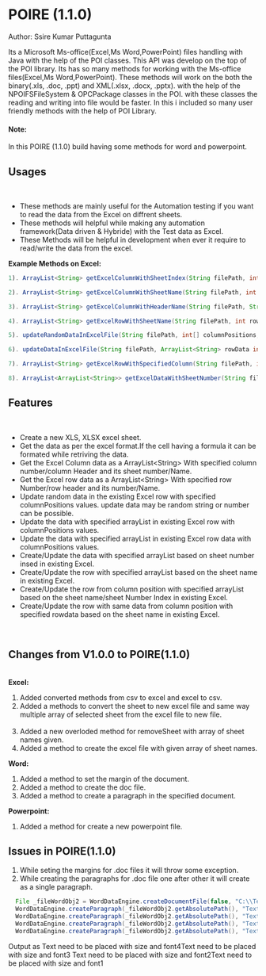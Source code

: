 POIRE (1.1.0)
=====
Author: Ssire Kumar Puttagunta

Its a Microsoft Ms-office(Excel,Ms Word,PowerPoint) files handling with Java with the help of the POI classes. This API was develop on the top of the POI library. Its has so many methods for working with the Ms-office files(Excel,Ms Word,PowerPoint). These methods will work on the both the binary(.xls, .doc, .ppt) and XML(.xlsx, .docx, .pptx). with the help of the NPOIFSFileSystem & OPCPackage classes in the POI. with these classes the reading and writing into file would be faster. In this i included so many user friendly methods with the help of POI Library.

<h4>Note:</h4>In this POIRE (1.1.0) build having some methods for word and powerpoint.

<h2>Usages</h2></br>
<ul>
<li>These methods are mainly useful for the Automation testing if you want to read the data from the Excel on diffrent sheets.</li>
<li>These methods will helpful while making any automation framework(Data driven & Hybride) with the Test data as Excel. </li>
<li>These Methods will be helpful in development when ever it require to read/write the data from the excel.</li>
</ul>


<b>Example Methods on Excel:</b>

```java
1). ArrayList<String> getExcelColumnWithSheetIndex(String filePath, int colNumber, int sheetNumberIndex, boolean blankCells)

2). ArrayList<String> getExcelColumnWithSheetName(String filePath, int colNumber, String sheetName, boolean blankCells)

3). ArrayList<String> getExcelColumnWithHeaderName(String filePath, String columnHeaderName, String sheetName, boolean blankCells)

4). ArrayList<String> getExcelRowWithSheetName(String filePath, int rowNumber, String sheetName, boolean blankCells)

5). updateRandomDataInExcelFile(String filePath, int[] columnPositions, int skipLines, int sheetNumberIndex, int lengthOfRandomString, boolean randomNumberString)

6). updateDataInExcelFile(String filePath, ArrayList<String> rowData int[] columnPositions, int rowNumber, String sheetName)

7). ArrayList<String> getExcelRowWithSpecifiedColumn(String filePath, int[] columnPositions, int rowNumber, int sheetNumberIndex)

8). ArrayList<ArrayList<String>> getExcelDataWithSheetNumber(String filePath, int skipLines, String sheetName)
```
<h2>Features</h2></br>
      <ul>
	<li>Create a new XLS, XLSX excel sheet.</li>
	<li>Get the data as per the excel format.If the cell having a formula it can be formated while retriving the data.</li>
	<li>Get the Excel Column data as a ArrayList&lt;String&gt; With specified column number/column Header and its sheet number/Name.</li>
	<li>Get the Excel row data as a ArrayList&lt;String&gt; With specified row Number/row header and its number/Name.</li>
	<li>Update random data in the existing Excel row with specified columnPositions values. update data may be random string or number can be possible.</li>
	<li>Update the data with specified arrayList in existing Excel row with columnPositions values.</li>
	<li>Update the data with specified arrayList in existing Excel row data with columnPositions values.</li>
	<li>Create/Update the data with specified arrayList based on sheet number insed in existing Excel.</li>
	<li>Create/Update the row with specified arrayList based on the sheet name in existing Excel.</li>
	<li>Create/Update the row from column position with specified arrayList based on the sheet name/sheet Number Index in existing Excel.</li>
	<li>Create/Update the row with same data from column position with specified rowdata based on the sheet name in existing Excel.</li>
</ul>
<p>&nbsp;</p>
<h2>Changes from V1.0.0 to POIRE(1.1.0)</h2></br>
<b>Excel:</b>
<ol type="1">
	<li>Added converted methods from csv to excel and excel to csv.</li>
	<li>Added a methods to convert the sheet to new excel file and same way multiple array of selected sheet
	        from the excel file to new file.</li></br>
  	<li>Added a new overloded method for removeSheet with array of sheet names given.</li>
	<li>Added a method to create the excel file with given array of sheet names.</li>
</ol>
<b>Word:</b></br>
<ol>
	<li>Added a method to set the margin of the document.</li>
  	<li>Added a method to create the doc file.</li>
	<li>Added a method to create a paragraph in the specified document.</li>
</ol>
<b>Powerpoint:</b></br>
<ol>
	<li>Added a method for create a new powerpoint file.</li>
</ol>

<h2>Issues in POIRE(1.1.0)</h2>
<ol type="1">
	<li>While seting the margins for .doc files it will throw some exception.</li>
   	<li>While creating the paragraphs for .doc file one after other it will create as a single paragraph.</li>
</ol>

```java
  File _fileWordObj2 = WordDataEngine.createDocumentFile(false, "C:\\TestExcel", "Test123");
  WordDataEngine.createParagraph(_fileWordObj2.getAbsolutePath(), "Text need to be placed with size and font1");
  WordDataEngine.createParagraph(_fileWordObj2.getAbsolutePath(), "Text need to be placed with size and font2");
  WordDataEngine.createParagraph(_fileWordObj2.getAbsolutePath(), "Text need to be placed with size and font3");
  WordDataEngine.createParagraph(_fileWordObj2.getAbsolutePath(), "Text need to be placed with size and font4");
 ```
Output as 
  Text need to be placed with size and font4Text need to be placed with size and font3
  Text need to be placed with size and font2Text need to be placed with size and font1
